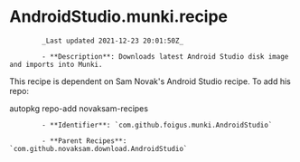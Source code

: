 # AndroidStudio.munki.recipe

            _Last updated 2021-12-23 20:01:50Z_

            - **Description**: Downloads latest Android Studio disk image and imports into Munki.

This recipe is dependent on Sam Novak's Android Studio recipe.  To add his repo:

autopkg repo-add novaksam-recipes

            - **Identifier**: `com.github.foigus.munki.AndroidStudio`

            - **Parent Recipes**: `com.github.novaksam.download.AndroidStudio`
